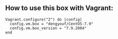 ## How to use this box with Vagrant:

```
Vagrant.configure("2") do |config|
  config.vm.box = "dengyouf/CentOS-7.9"
  config.vm.box_version = "7.9.2004"
end
```
